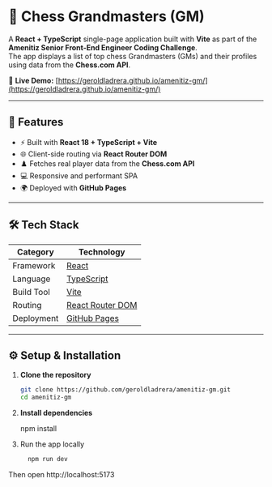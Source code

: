 # 🧩 Chess Grandmasters (GM)

A **React + TypeScript** single-page application built with **Vite** as part of the **Amenitiz Senior Front-End Engineer Coding Challenge**.  
The app displays a list of top chess Grandmasters (GMs) and their profiles using data from the **Chess.com API**.

🔗 **Live Demo:** [https://geroldladrera.github.io/amenitiz-gm/](https://geroldladrera.github.io/amenitiz-gm/)

---

## 🚀 Features

- ⚡ Built with **React 18 + TypeScript + Vite**
- 🌐 Client-side routing via **React Router DOM**
- ♟️ Fetches real player data from the **Chess.com API**
- 💻 Responsive and performant SPA
- 🌍 Deployed with **GitHub Pages**

---

## 🛠️ Tech Stack

| Category | Technology |
|-----------|-------------|
| Framework | [React](https://reactjs.org/) |
| Language | [TypeScript](https://www.typescriptlang.org/) |
| Build Tool | [Vite](https://vitejs.dev/) |
| Routing | [React Router DOM](https://reactrouter.com/) |
| Deployment | [GitHub Pages](https://pages.github.com/) |

---

## ⚙️ Setup & Installation


1. **Clone the repository**

   ```bash
   git clone https://github.com/geroldladrera/amenitiz-gm.git
   cd amenitiz-gm

2. **Install dependencies**

   npm install

3. Run the app locally

   ```bash
     npm run dev

  Then open http://localhost:5173

   


   
